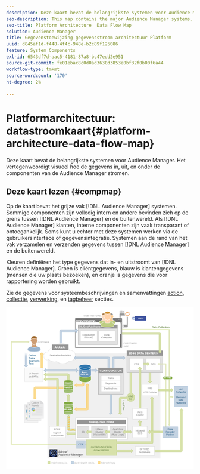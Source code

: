 ```yaml
---
description: Deze kaart bevat de belangrijkste systemen voor Audience Manager. Het vertegenwoordigt visueel hoe de gegevens in, uit, en onder de componenten van de Audience Manager stromen.
seo-description: This map contains the major Audience Manager systems. It visually represents how data flows into, out of, and among Audience Manager components.
seo-title: Platform Architecture  Data Flow Map
solution: Audience Manager
title: Gegevenstoewijzing gegevensstroom architectuur Platform
uuid: d845af1d-f448-4f4c-948e-b2c89f125086
feature: System Components
exl-id: 6543df7d-aac5-4181-87a8-bc47edd2e951
source-git-commit: fe01ebac8c0d0ad3630d3853e0bf32f0b00f6a44
workflow-type: tm+mt
source-wordcount: '170'
ht-degree: 2%

---
```


# Platformarchitectuur: datastroomkaart{#platform-architecture-data-flow-map}

Deze kaart bevat de belangrijkste systemen voor Audience Manager. Het vertegenwoordigt visueel hoe de gegevens in, uit, en onder de componenten van de Audience Manager stromen.

## Deze kaart lezen {#compmap}

<!-- 

c_compmap.xml

 -->

Op de kaart bevat het grijze vak [!DNL Audience Manager] systemen. Sommige componenten zijn volledig intern en andere bevinden zich op de grens tussen [!DNL Audience Manager] en de buitenwereld. Als [!DNL Audience Manager] klanten, interne componenten zijn vaak transparant of ontoegankelijk. Soms kunt u echter met deze systemen werken via de gebruikersinterface of gegevensintegratie. Systemen aan de rand van het vak verzamelen en verzenden gegevens tussen [!DNL Audience Manager] en de buitenwereld.

Kleuren definiëren het type gegevens dat in- en uitstroomt van [!DNL Audience Manager]. Groen is cliëntgegevens, blauw is klantengegevens (mensen die uw plaats bezoeken), en oranje is gegevens die voor rapportering worden gebruikt.

Zie de gegevens voor systeembeschrijvingen en samenvattingen [action](../../reference/system-components/components-data-action.md), [collectie](../../reference/system-components/components-data-collection.md), [verwerking](../../reference/system-components/components-data-processing.md), en [tagbeheer](../../reference/system-components/components-tag-management.md) secties.

![](assets/flowmap.png)
